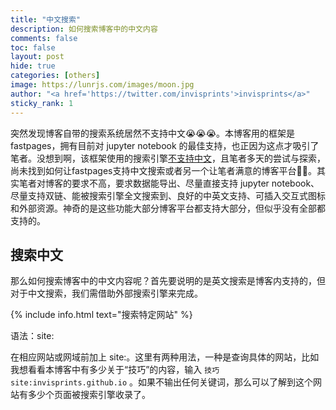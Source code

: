```yaml
---
title: "中文搜索"
description: 如何搜索博客中的中文内容
comments: false
toc: false
layout: post
hide: true
categories: [others]
image: https://lunrjs.com/images/moon.jpg
author: "<a href='https://twitter.com/invisprints'>invisprints</a>"
sticky_rank: 1
---
```


突然发现博客自带的搜索系统居然不支持中文😭😭😭。本博客用的框架是fastpages，拥有目前对 jupyter notebook 的最佳支持，也正因为这点才吸引了笔者。没想到啊，该框架使用的搜索引擎[不支持中文](https://github.com/fastai/fastpages#toggle-search-visibility)，且笔者多天的尝试与探索，尚未找到如何让fastpages支持中文搜索或者另一个让笔者满意的博客平台🙍‍♂️。其实笔者对博客的要求不高，要求数据能导出、尽量直接支持 jupyter notebook、尽量支持双链、能被搜索引擎全文搜索到、良好的中英文支持、可插入交互式图标和外部资源。神奇的是这些功能大部分博客平台都支持大部分，但似乎没有全部都支持的。

## 搜索中文
那么如何搜索博客中的中文内容呢？首先要说明的是英文搜索是博客内支持的，但对于中文搜索，我们需借助外部搜索引擎来完成。

{% include info.html text="搜索特定网站" %}

语法：site:

在相应网站或网域前加上 site:。这里有两种用法，一种是查询具体的网站，比如我想看看本博客中有多少关于“技巧”的内容，输入 `技巧 site:invisprints.github.io` 。如果不输出任何关键词，那么可以了解到这个网站有多少个页面被搜索引擎收录了。
